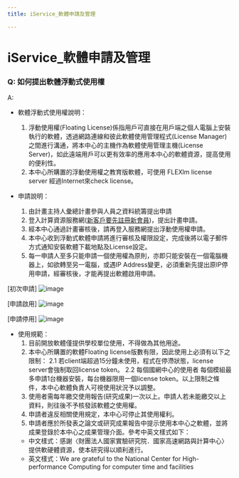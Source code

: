 ```yaml
---
title: iService_軟體申請及管理

---
```


# iService_軟體申請及管理

### Q: 如何提出軟體浮動式使用權
A: 
* 軟體浮動式使用權說明：
    1. 浮動使用權(Floating License)係指用戶可直接在用戶端之個人電腦上安裝執行的軟體，透過網路連線和彼此軟體使用管理程式(License Manager)之間進行溝通，將本中心的主機作為軟體使用管理主機(License Server)，如此遠端用戶可以更有效率的應用本中心的軟體資源，提高使用的便利性。
    2. 本中心所購置的浮動使用權之教育版軟體，可使用 FLEXlm license server 經過Internet來check license。

* 申請說明：
    1. 由計畫主持人彙總計畫參與人員之資料統籌提出申請
    2. 登入計算資源服務網([新客戶要先註冊新會員](https://iservice.nchc.org.tw/nchc_service/nchc_member_apply_0.php))，提出計畫申請。
    3. 經本中心通過計畫審核後，請再登入服務網提出浮動使用權申請。
    4. 本中心收到浮動式軟體申請將進行審核及權限設定，完成後將以電子郵件方式通知安裝軟體下載地點及License設定。
    5. 每一申請人至多只能申請一個使用權為原則，亦即只能安裝在一個電腦機器上，如欲轉至另一電腦，或遇IP Address變更，必須重新先提出原IP停用申請，經審核後，才能再提出軟體啟用申請。

[初次申請]
![image](https://hackmd.io/_uploads/Hk8kEot-eg.png)


[申請啟用]
![image](https://hackmd.io/_uploads/ByLgNsFblg.png)

[申請停用]
![image](https://hackmd.io/_uploads/rJbbVsK-el.png)

* 使用規範：
    1. 目前開放軟體僅提供學校單位使用，不得做為其他用途。
    2. 本中心所購置的軟體Floating license版數有限，因此使用上必須有以下之限制：
        2.1  若client端超過15分鐘未使用，程式在停滯狀態，license server會強制取回license token。
        2.2  每個國網中心的使用者 每個模組最多申請1台機器安裝，每台機器限用一個license token。以上限制之條件，本中心軟體負責人可視使用狀況予以調整。
    3. 使用者需每年繳交使用報告(研究成果)一次以上。申請人若未能繳交以上資料，則往後不予核發該軟體之使用權。
    4. 申請者違反相關使用規定，本中心可停止其使用權利。
    5. 申請者應於所發表之論文或研究成果報告中提示使用本中心之軟體，並將成果登錄於本中心之成果管理介面。參考中英文樣式如下：
    - 中文樣式：感謝〈財團法人國家實驗研究院．國家高速網路與計算中心〉提供軟硬體資源，使本研究得以順利進行。
    - 英文樣式：We are grateful to the National Center for High-performance Computing for computer time and facilities